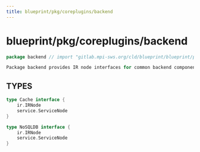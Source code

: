 ```yaml
---
title: blueprint/pkg/coreplugins/backend
---
```

# blueprint/pkg/coreplugins/backend
```go
package backend // import "gitlab.mpi-sws.org/cld/blueprint/blueprint/pkg/coreplugins/backend"
```
```go
Package backend provides IR node interfaces for common backend components.
```
## TYPES

```go
type Cache interface {
	ir.IRNode
	service.ServiceNode
}
```
```go
type NoSQLDB interface {
	ir.IRNode
	service.ServiceNode
}
```

